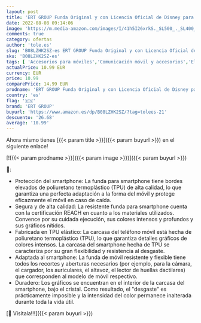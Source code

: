```yaml
---
layout: post
title: 'ERT GROUP Funda Original y con Licencia Oficial de Disney para iPhone 12/12 Pro  Forma óptima del Smartphone  a Prueba de Golpes'
date: 2022-08-08 09:14:06
image: 'https://m.media-amazon.com/images/I/41h5I26xrkS._SL500_._SL400_.jpg'
comments: true
category: ofertas
author: 'tole.es'
slug: 'B08LZHK2SZ-es ERT GROUP Funda Original y con Licencia Oficial de Disney...'
sku: 'B08LZHK2SZ-es'
tags: [ 'Accesorios para móviles','Comunicación móvil y accesorios','Electrónica','Fundas y carcasas para teléfonos móviles','ert group','iphone','🇪🇸', ]
actualPrice: 10.99 EUR
currency: EUR
price: 10.99
comparePrice: 14.99 EUR
prodname: 'ERT GROUP Funda Original y con Licencia Oficial de Disney para iPhone 12/12 Pro  Forma óptima del Smartphone  a Prueba de Golpes'
country: 'es'
flag: '🇪🇸'
brand: 'ERT GROUP'
buyurl: 'https://www.amazon.es/dp/B08LZHK2SZ/?tag=tolees-21'
descuento: '26.68'
average: '10.99'
---
```


Ahora mismo tienes [{{< param title >}}]({{< param buyurl >}}) en el siguiente enlace!

[![{{< param prodname >}}]({{< param image >}})]({{< param buyurl >}})

🔎:

- Protección del smartphone: La funda para smartphone tiene bordes elevados de poliuretano termoplástico (TPU) de alta calidad, lo que garantiza una perfecta adaptación a la forma del móvil y protege eficazmente el móvil en caso de caída.
- Segura y de alta calidad: La resistente funda para smartphone cuenta con la certificación REACH en cuanto a los materiales utilizados. Convence por su cuidada ejecución, sus colores intensos y profundos y sus gráficos nítidos.
- Fabricada en TPU elástico: La carcasa del teléfono móvil está hecha de poliuretano termoplástico (TPU), lo que garantiza detalles gráficos de colores intensos. La carcasa del smartphone hecha de TPU se caracteriza por su gran flexibilidad y resistencia al desgaste.
- Adaptada al smartphone: La funda de móvil resistente y flexible tiene todos los recortes y aberturas necesarios (por ejemplo, para la cámara, el cargador, los auriculares, el altavoz, el lector de huellas dactilares) que corresponden al modelo de móvil respectivo.
- Duradero: Los gráficos se encuentran en el interior de la carcasa del smartphone, bajo el cristal. Como resultado, el "desgaste" es prácticamente imposible y la intensidad del color permanece inalterada durante toda la vida útil.

[🛒 Visítala!!!]({{< param buyurl >}})
